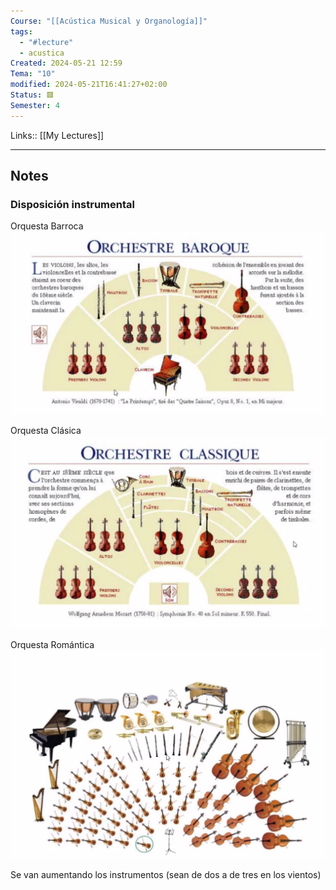 ```yaml
---
Course: "[[Acústica Musical y Organología]]"
tags:
  - "#lecture"
  - acustica
Created: 2024-05-21 12:59
Tema: "10"
modified: 2024-05-21T16:41:27+02:00
Status: 🟥
Semester: 4
---
```

Links:: [[My Lectures]]
___

## Notes

### Disposición instrumental

Orquesta Barroca
![](Extras/Images/2024-4-2_16.14.20.png)

Orquesta Clásica
![](Extras/Images/2024-4-2_16.15.24.png)

Orquesta Romántica
![](Extras/Images/2024-4-2_16.18.56.png)

Se van aumentando los instrumentos (sean de dos a de tres en los vientos)




